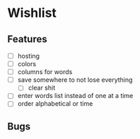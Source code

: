 # Wishlist

## Features

- [ ] hosting
- [ ] colors
- [ ] columns for words
- [ ] save somewhere to not lose everything
    - [ ] clear shit
- [ ] enter words list instead of one at a time
- [ ] order alphabetical or time

## Bugs